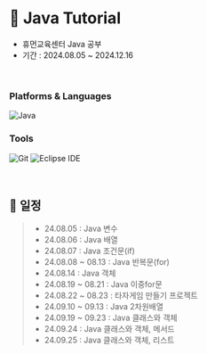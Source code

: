 # 📖 Java Tutorial
- 휴먼교육센터 Java 공부
- 기간 : 2024.08.05 ~ 2024.12.16

<br/>

### Platforms & Languages
![Java](https://img.shields.io/badge/Java-007396.svg?&style=for-the-badge&logo=Java&logoColor=white)

### Tools
![Git](https://img.shields.io/badge/Git-F05032.svg?&style=for-the-badge&logo=Git&logoColor=white)
![Eclipse IDE](https://img.shields.io/badge/Eclipse%20IDE-2C2255.svg?&style=for-the-badge&logo=Eclipse%20IDE&logoColor=white)

<br/>

## 📝 일정
> - 24.08.05 : Java 변수
> - 24.08.06 : Java 배열
> - 24.08.07 : Java 조건문(if)
> - 24.08.08 ~ 08.13 : Java 반복문(for)
> - 24.08.14 : Java 객체
> - 24.08.19 ~ 08.21 : Java 이중for문
> - 24.08.22 ~ 08.23 : 타자게임 만들기 프로젝트
> - 24.09.10 ~ 09.13 : Java 2차원배열
> - 24.09.19 ~ 09.23 : Java 클래스와 객체
> - 24.09.24 : Java 클래스와 객체, 메서드
> - 24.09.25 : Java 클래스와 객체, 리스트
